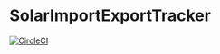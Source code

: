 # SolarImportExportTracker


[![CircleCI](https://circleci.com/gh/android/plaid/tree/master.svg?style=shield)](https://circleci.com/gh/android/plaid/tree/master)
